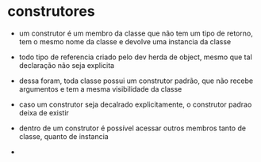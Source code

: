 # construtores

* um construtor é um membro da classe que não tem um tipo de retorno, tem o mesmo nome da classe e devolve uma instancia da classe

* todo tipo de referencia criado pelo dev herda de object, mesmo que tal declaração não seja explicita
* dessa foram, toda classe possui um construtor padrão, que não recebe argumentos e tem a mesma visibilidade da classe
* caso um construtor seja decalrado explicitamente, o construtor padrao deixa de existir
* dentro de um construtor é possível acessar outros membros tanto de classe, quanto de instancia
* 
